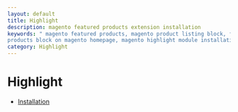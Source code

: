 ```yaml
---
layout: default
title: Highlight
description: magento featured products extension installation
keywords: " magento featured products, magento product listing block, featured
products block on magento homepage, magento highlight module installation"
category: Highlight
---
```


# Highlight

- [Installation](installation/)